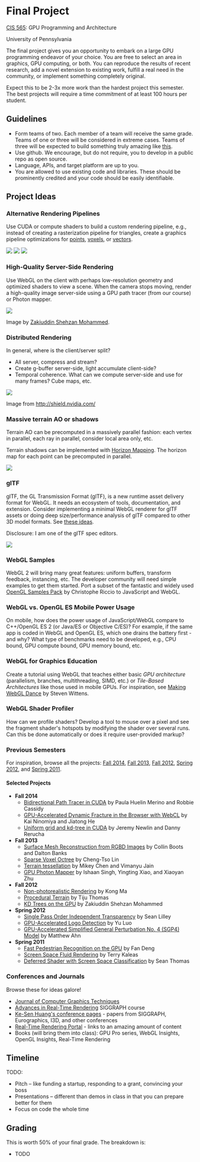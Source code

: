 # Final Project

[CIS 565](https://cis565-fall-2015.github.io/): GPU Programming and Architecture

University of Pennsylvania

The final project gives you an opportunity to embark on a large GPU programming endeavor of your choice.  You are free to select an area in graphics, GPU computing, or both.  You can reproduce the results of recent research, add a novel extension to existing work, fulfill a real need in the community, or implement something completely original.

Expect this to be 2-3x more work than the hardest project this semester.  The best projects will require a time commitment of at least 100 hours per student.

## Guidelines

* Form teams of two.  Each member of a team will receive the same grade.  Teams of one or three will be considered in extreme cases.  Teams of three will be expected to build something truly amazing like [this](https://github.com/ishaan13/PhotonMapper).
* Use github.  We encourage, but do not require, you to develop in a public repo as open source.
* Language, APIs, and target platform are up to you.
* You are allowed to use existing code and libraries.  These should be prominently credited and your code should be easily identifiable.

## Project Ideas

### Alternative Rendering Pipelines

Use CUDA or compute shaders to build a custom rendering pipeline, e.g., instead of creating a rasterization pipeline for triangles, create a graphics pipeline optimizations for [points](http://graphics.ucsd.edu/~matthias/Papers/Surfels.pdf), [voxels](https://research.nvidia.com/publication/voxelpipe-programmable-pipeline-3d-voxelization), or [vectors](http://w3.impa.br/~diego/projects/GanEtAl14/).

[![](images/points.png)](http://graphics.ucsd.edu/~matthias/Papers/Surfels.pdf)
[![](images/voxels.png)](https://research.nvidia.com/publication/voxelpipe-programmable-pipeline-3d-voxelization)
[![](images/vectors.png)](http://w3.impa.br/~diego/projects/GanEtAl14/)

### High-Quality Server-Side Rendering

Use WebGL on the client with perhaps low-resolution geometry and optimized shaders to view a scene.  When the camera stops moving, render a high-quality image server-side using a GPU path tracer (from our course) or Photon mapper.

![](image/path-tracer.png)

Image by [Zakiuddin Shehzan Mohammed](http://www.colorseffectscode.com/Projects/FinalProject.html).

### Distributed Rendering

In general, where is the client/server split?
* All server, compress and stream?
* Create g-buffer server-side, light accumulate client-side?
* Temporal coherence.  What can we compute server-side and use for many frames?  Cube maps, etc.

![](images/shield.png)

Image from http://shield.nvidia.com/

### Massive terrain AO or shadows

Terrain AO can be precomputed in a massively parallel fashion: each vertex in parallel, each ray in parallel, consider local area only, etc.

Terrain shadows can be implemented with [Horizon Mapping](http://research.microsoft.com/en-us/um/people/cohen/bs.pdf).  The horizon map for each point can be precomputed in parallel.

![](images/terrain.png)

### glTF

glTF, the GL Transmission Format (glTF), is a new runtime asset delivery format for WebGL.  It needs an ecosystem of tools, documentation, and extension.  Consider implementing a minimal WebGL renderer for glTF assets or doing deep size/performance analysis of glTF compared to other 3D model formats.  See [these ideas](https://github.com/KhronosGroup/glTF/issues/456).

Disclosure: I am one of the glTF spec editors.

![](images/gltf.png)

### WebGL Samples

WebGL 2 will bring many great features: uniform buffers, transform feedback, instancing, etc.  The developer community will need simple examples to get them started.  Port a subset of the fantastic and widely used [OpenGL Samples Pack](http://www.g-truc.net/project-0026.html) by Christophe Riccio to JavaScript and WebGL.

### WebGL vs. OpenGL ES Mobile Power Usage

On mobile, how does the power usage of JavaScript/WebGL compare to C++/OpenGL ES 2 (or Java/ES or Objective C/ES)?  For example, if the same app is coded in WebGL and OpenGL ES, which one drains the battery first - and why?  What type of benchmarks need to be developed, e.g., CPU bound, GPU compute bound, GPU memory bound, etc.

### WebGL for Graphics Education

Create a tutorial using WebGL that teaches either basic _GPU architecture_ (parallelism, branches, multithreading, SIMD, etc.) or _Tile-Based Architectures_ like those used in mobile GPUs.  For inspiration, see [Making WebGL Dance](http://acko.net/files/fullfrontal/fullfrontal/webglmath/online.html) by Steven Wittens.

### WebGL Shader Profiler

How can we profile shaders? Develop a tool to mouse over a pixel and see the fragment shader's hotspots by modifying the shader over several runs.  Can this be done automatically or does it require user-provided markup?

### Previous Semesters

For inspiration, browse all the projects: [Fall 2014](http://cis565-fall-2014.github.io/studentwork.html), [Fall 2013](http://cis565-fall-2013.github.io/studentwork.html), [Fall 2012](http://cis565-fall-2012.github.io/studentwork.html), [Spring 2012](http://cis565-spring-2012.github.com/studentwork.html), and [Spring 2011](http://www.seas.upenn.edu/~cis565/StudentWork-2011S.htm).

#### Selected Projects

* **Fall 2014**
   * [Bidirectional Path Tracer in CUDA](https://github.com/paula18/Photon-Mapping) by Paula Huelin Merino and Robbie Cassidy
   * [GPU-Accelerated Dynamic Fracture in the Browser with WebCL](https://github.com/kainino0x/cis565final) by Kai Ninomiya and Jiatong He
   * [Uniform grid and kd-tree in CUDA](https://github.com/jeremynewlin/Accel) by Jeremy Newlin and Danny Rerucha
* **Fall 2013**
   * [Surface Mesh Reconstruction from RGBD Images](https://github.com/cboots/RGBD-to-Mesh) by Collin Boots and Dalton Banks
   * [Sparse Voxel Octree](https://github.com/otaku690/SparseVoxelOctree) by Cheng-Tso Lin
   * [Terrain tessellation](https://github.com/mchen15/Gaia) by Mikey Chen and Vimanyu Jain
   * [GPU Photon Mapper](https://github.com/ishaan13/PhotonMapper) by Ishaan Singh, Yingting Xiao, and Xiaoyan Zhu
* **Fall 2012**
   * [Non-photorealistic Rendering](http://gpuprojects.blogspot.com/) by Kong Ma
   * [Procedural Terrain](http://gputerrain.blogspot.com/) by Tiju Thomas
   * [KD Trees on the GPU](http://www.colorseffectscode.com/Projects/FinalProject.html) by Zakiuddin Shehzan Mohammed
* **Spring 2012**
   * [Single Pass Order Independent Transparency](http://gamerendering.blogspot.com/) by Sean Lilley
   * [GPU-Accelerated Logo Detection](http://erickboke.blogspot.com/) by Yu Luo
   * [GPU-Accelerated Simplified General Perturbation No. 4 (SGP4) Model](http://www.matthewahn.com/blog/sgp4-14558-satellites-in-orbit/) by Matthew Ahn
* **Spring 2011**
   * [Fast Pedestrian Recognition on the GPU](http://spevis.blogspot.com/) by Fan Deng
   * [Screen Space Fluid Rendering](http://fastfluids.blogspot.com/) by Terry Kaleas
   * [Deferred Shader with Screen Space Classification](http://smt565.blogspot.com/) by Sean Thomas

### Conferences and Journals

Browse these for ideas galore!

* [Journal of Computer Graphics Techniques](http://jcgt.org/read.html)
* [Advances in Real-Time Rendering](http://advances.realtimerendering.com/) SIGGRAPH course
* [Ke-Sen Huang's conference pages](http://kesen.realtimerendering.com/) - papers from SIGGRAPH, Eurographics, I3D, and other conferences
* [Real-Time Rendering Portal](http://www.realtimerendering.com/portal.html) - links to an amazing amount of content
* Books (will bring them into class): GPU Pro series, WebGL Insights, OpenGL Insights, Real-Time Rendering

## Timeline

TODO:
* Pitch – like funding a startup, responding to a grant, convincing your boss
* Presentations – different than demos in class in that you can prepare better for them
* Focus on code the whole time

## Grading

This is worth 50% of your final grade.  The breakdown is:

* TODO
